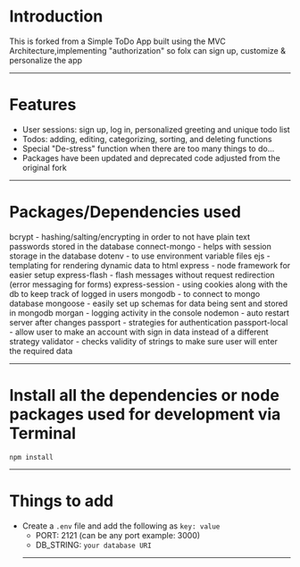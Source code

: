 # Introduction

This is forked from a Simple ToDo App built using the MVC Architecture,implementing "authorization" so folx can sign up, customize & personalize the app

---

# Features

- User sessions: sign up, log in, personalized greeting and unique todo list
- Todos: adding, editing, categorizing, sorting, and deleting functions
- Special "De-stress" function when there are too many things to do...
- Packages have been updated and deprecated code adjusted from the original fork

---

# Packages/Dependencies used

bcrypt - hashing/salting/encrypting in order to not have plain text passwords stored in the database
connect-mongo - helps with session storage in the database
dotenv - to use environment variable files
ejs - templating for rendering dynamic data to html
express - node framework for easier setup
express-flash - flash messages without request redirection (error messaging for forms)
express-session - using cookies along with the db to keep track of logged in users
mongodb - to connect to mongo database
mongoose - easily set up schemas for data being sent and stored in mongodb
morgan - logging activity in the console
nodemon - auto restart server after changes
passport - strategies for authentication
passport-local - allow user to make an account with sign in data instead of a different strategy
validator - checks validity of strings to make sure user will enter the required data

---

# Install all the dependencies or node packages used for development via Terminal

`npm install`

---

# Things to add

- Create a `.env` file and add the following as `key: value`
  - PORT: 2121 (can be any port example: 3000)
  - DB_STRING: `your database URI`
  ***
